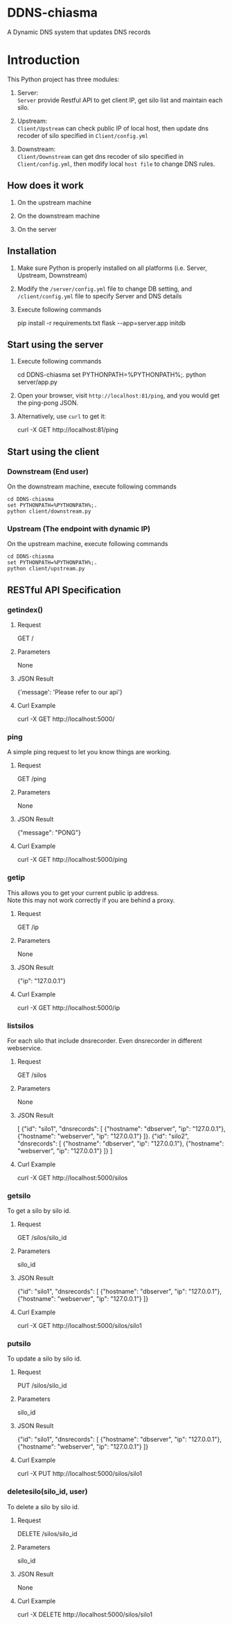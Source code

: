 DDNS-chiasma
============

A Dynamic DNS system that updates DNS records 

# Introduction
This Python project has three modules: 

1. Server: <br />
`Server` provide Restful API to get client IP, get silo list and maintain each silo.

2. Upstream: <br />
`Client/Upstream` can check public IP of local host, then update dns recoder of silo specified in `Client/config.yml`

3. Downstream: <br />
`Client/Downstream` can get dns recoder of silo specified in `Client/config.yml`, then modify local `host file` to change DNS rules.


## How does it work
1. On the upstream machine

1. On the downstream machine    

1. On the server


## Installation
1. Make sure Python is properly installed on all platforms (i.e. Server, Upstream, Downstream)
1. Modify the `/server/config.yml` file to change DB setting, and `/client/config.yml` file to specify Server and DNS details
1. Execute following commands

    pip install -r requirements.txt
    flask --app=server.app initdb


## Start using the server
1. Execute following commands
 
    cd DDNS-chiasma
    set PYTHONPATH=%PYTHONPATH%;.
    python server/app.py
    
1. Open your browser, visit `http://localhost:81/ping`, and you would get the ping-pong JSON.
1. Alternatively, use `curl` to get it:

    curl -X GET http://localhost:81/ping
    
## Start using the client
### Downstream (End user)
On the downstream machine, execute following commands
 
    cd DDNS-chiasma
    set PYTHONPATH=%PYTHONPATH%;.
    python client/downstream.py

### Upstream (The endpoint with dynamic IP)
On the upstream machine, execute following commands
 
    cd DDNS-chiasma
    set PYTHONPATH=%PYTHONPATH%;.
    python client/upstream.py
    
## RESTful API Specification
### getindex()

1. Request

    GET /
    
2. Parameters

    None
    
3. JSON Result

    {'message': 'Please refer to our api'}
    
4. Curl Example

    curl -X GET http://localhost:5000/
    
### ping
A simple ping request to let you know things are working.

1. Request
    
    GET /ping

2. Parameters
    
    None

3. JSON Result
    
    {"message": "PONG"}

4. Curl Example
    
    curl -X GET http://localhost:5000/ping

### getip
This allows you to get your current public ip address.   
Note this may not work correctly if you are behind a proxy.

1. Request

    GET /ip
    
2. Parameters

    None
    
3. JSON Result

    {"ip": "127.0.0.1"}
    
4. Curl Example

    curl -X GET http://localhost:5000/ip

### listsilos
For each silo that include dnsrecorder. Even dnsrecorder in different webservice.
 
1. Request

    GET /silos
    
2. Parameters

    None
    
3. JSON Result

    [
    {"id": "silo1", "dnsrecords": [
    {"hostname": "dbserver", "ip": "127.0.0.1"}, 
    {"hostname": "webserver", "ip": "127.0.0.1"}
    ]}.
    {"id": "silo2", "dnsrecords": [
    {"hostname": "dbserver", "ip": "127.0.0.1"}, 
    {"hostname": "webserver", "ip": "127.0.0.1"}
    ]}
    ]

4. Curl Example

    curl -X GET http://localhost:5000/silos

### getsilo
To get a silo by silo id.

1. Request

    GET /silos/silo_id
    
2. Parameters

    silo_id
    
3. JSON Result

    {"id": "silo1", "dnsrecords": [
    {"hostname": "dbserver", "ip": "127.0.0.1"}, 
    {"hostname": "webserver", "ip": "127.0.0.1"}
    ]}

4. Curl Example

    curl -X GET http://localhost:5000/silos/silo1

### putsilo
To update a silo by silo id.

1. Request

    PUT /silos/silo_id
    
2. Parameters

    silo_id
    
3. JSON Result

    {"id": "silo1", "dnsrecords": [
    {"hostname": "dbserver", "ip": "127.0.0.1"}, 
    {"hostname": "webserver", "ip": "127.0.0.1"}
    ]}

4. Curl Example

    curl -X PUT http://localhost:5000/silos/silo1
    
### deletesilo(silo_id, user)
To delete a silo by silo id.

1. Request

    DELETE /silos/silo_id
    
2. Parameters

    silo_id
    
3. JSON Result

    None
    
4. Curl Example

    curl -X DELETE http://localhost:5000/silos/silo1

